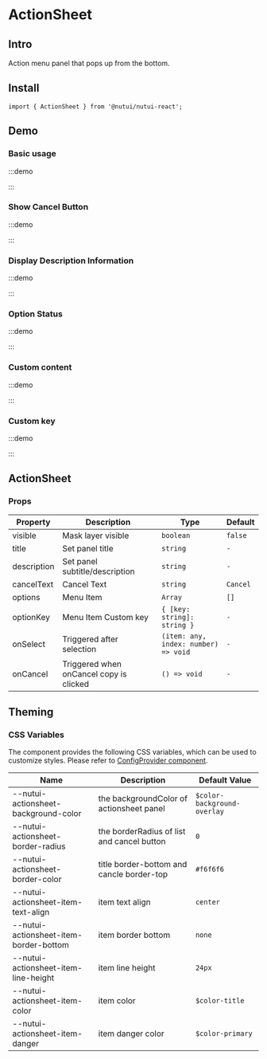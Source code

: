 # ActionSheet

## Intro

Action menu panel that pops up from the bottom.

## Install

```tsx
import { ActionSheet } from '@nutui/nutui-react';
```

## Demo

### Basic usage

:::demo

<CodeBlock src='h5/demo1.tsx'></CodeBlock>

:::

### Show Cancel Button

:::demo

<CodeBlock src='h5/demo2.tsx'></CodeBlock>

:::

### Display Description Information

:::demo

<CodeBlock src='h5/demo3.tsx'></CodeBlock>

:::

### Option Status

:::demo

<CodeBlock src='h5/demo4.tsx'></CodeBlock>

:::

### Custom content

:::demo

<CodeBlock src='h5/demo5.tsx'></CodeBlock>

:::

### Custom key

:::demo

<CodeBlock src='h5/demo6.tsx'></CodeBlock>

:::

## ActionSheet

### Props

| Property | Description | Type | Default |
| --- | --- | --- | --- |
| visible | Mask layer visible | `boolean` | `false` |
| title | Set panel title | `string` | `-` |
| description | Set panel subtitle/description | `string` | `-` |
| cancelText | Cancel Text | `string` | `Cancel` |
| options | Menu Item | `Array` | `[]` |
| optionKey | Menu Item Custom key | `{ [key: string]: string }` | `-` |
| onSelect | Triggered after selection | `(item: any, index: number) => void` | `-` |
| onCancel | Triggered when onCancel copy is clicked | `() => void` | `-` |

## Theming

### CSS Variables

The component provides the following CSS variables, which can be used to customize styles. Please refer to [ConfigProvider component](#/en-US/component/configprovider).

| Name | Description | Default Value |
| --- | --- | --- |
| \--nutui-actionsheet-background-color | the backgroundColor of actionsheet panel | `$color-background-overlay` |
| \--nutui-actionsheet-border-radius | the borderRadius of list and cancel button | `0` |
| \--nutui-actionsheet-border-color | title border-bottom and cancle border-top | `#f6f6f6` |
| \--nutui-actionsheet-item-text-align | item text align | `center` |
| \--nutui-actionsheet-item-border-bottom | item border bottom | `none` |
| \--nutui-actionsheet-item-line-height | item line height | `24px` |
| \--nutui-actionsheet-item-color | item color | `$color-title` |
| \--nutui-actionsheet-item-danger | item danger color | `$color-primary` |